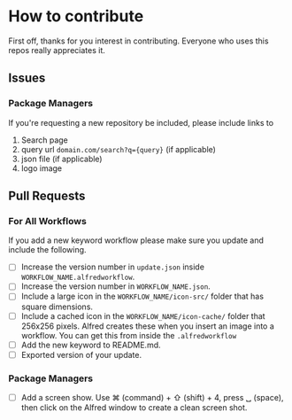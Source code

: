 # How to contribute
First off, thanks for you interest in contributing. Everyone who uses this repos really appreciates it.

## Issues
### Package Managers
If you're requesting a new repository be included, please include links to
1. Search page
2. query url `domain.com/search?q={query}` (if applicable)
3. json file (if applicable)
4. logo image

## Pull Requests
### For All Workflows
If you add a new keyword workflow please make sure you update and include the following.

- [ ] Increase the version number in `update.json` inside `WORKFLOW_NAME.alfredworkflow`.
- [ ] Increase the version number in `WORKFLOW_NAME.json`.
- [ ] Include a large icon in the `WORKFLOW_NAME/icon-src/` folder that has square dimensions.
- [ ] Include a cached icon in the `WORKFLOW_NAME/icon-cache/` folder that 256x256 pixels. Alfred creates these when you insert an image into a workflow. You can get this from inside the `.alfredworkflow`
- [ ] Add the new keyword to README.md.
- [ ] Exported version of your update.

### Package Managers
- [ ] Add a screen show. Use ⌘ (command) + ⇧ (shift) + 4, press ␣ (space), then click on the Alfred window to create a clean screen shot.

